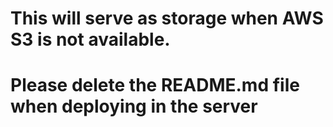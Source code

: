 # This will serve as storage when AWS S3 is not available.
# Please delete the README.md file when deploying in the server
